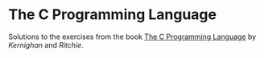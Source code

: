 The C Programming Language
==========================

Solutions to the exercises from the book [The C Programming Language][] by
*Kernighan* and *Ritchie*.

[The C Programming Language]: https://en.wikipedia.org/wiki/The_C_Programming_Language
